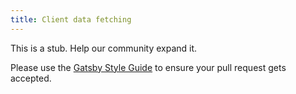 ```yaml
---
title: Client data fetching
---
```


This is a stub. Help our community expand it.

Please use the [Gatsby Style Guide](/docs/gatsby-style-guide/) to ensure your
pull request gets accepted.
